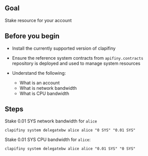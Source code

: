 ## Goal

Stake resource for your account

## Before you begin

* Install the currently supported version of clapifiny

* Ensure the reference system contracts from `apifiny.contracts` repository is deployed and used to manage system resources

* Understand the following:
  * What is an account
  * What is network bandwidth
  * What is CPU bandwidth

## Steps

Stake 0.01 SYS network bandwidth for `alice`

```shell
clapifiny system delegatebw alice alice "0 SYS" "0.01 SYS"
```

Stake 0.01 SYS CPU bandwidth for `alice`:

```shell
clapifiny system delegatebw alice alice "0.01 SYS" "0 SYS"
```